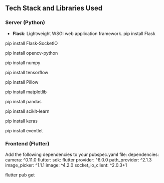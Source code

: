 ## Tech Stack and Libraries Used

### Server (Python)

- **Flask**: Lightweight WSGI web application framework.
pip install Flask

pip install Flask-SocketIO

pip install opencv-python

pip install numpy

pip install tensorflow

pip install Pillow

pip install matplotlib

pip install pandas

pip install scikit-learn

pip install keras

pip install eventlet

### Frontend (Flutter)
Add the following dependencies to your pubspec.yaml file:
dependencies:
  camera: ^0.11.0
  flutter:
    sdk: flutter
  provider: ^6.0.0
  path_provider: ^2.1.3
  image_picker: ^1.1.1
  image: ^4.2.0
  socket_io_client: ^2.0.3+1

flutter pub get





